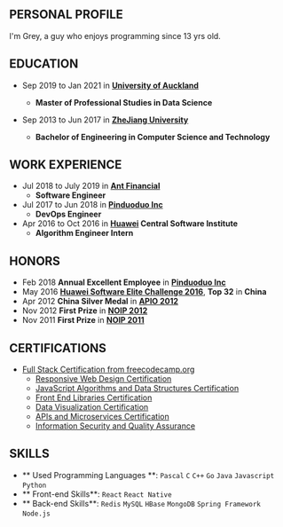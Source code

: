 ## PERSONAL PROFILE

I'm Grey, a guy who enjoys programming since 13 yrs old.

## EDUCATION

* Sep 2019 to Jan 2021 in **[University of Auckland](https://www.auckland.ac.nz/en.html)**
  * **Master of Professional Studies in Data Science**

* Sep 2013 to Jun 2017 in **[ZheJiang University](http://www.zju.edu.cn/)**
  * **Bachelor of Engineering in Computer Science and Technology**

## WORK EXPERIENCE

* Jul 2018 to July 2019 in **[Ant Financial](https://en.wikipedia.org/wiki/Ant_Financial)**
  * **Software Engineer**
* Jul 2017 to Jun 2018 in **[Pinduoduo Inc](https://en.wikipedia.org/wiki/Pinduoduo)**
  * **DevOps Engineer**
* Apr 2016 to Oct 2016 in **[Huawei](https://en.wikipedia.org/wiki/Huawei) Central Software Institute**
  * **Algorithm Engineer Intern**

## HONORS

  * Feb 2018 **Annual Excellent Employee** in **[Pinduoduo Inc](https://en.wikipedia.org/wiki/Pinduoduo)**
  * May 2016 **[Huawei Software Elite Challenge 2016](https://codecraft.huawei.com/)**, **Top 32** in **China**
  * Apr 2012 **China Silver Medal** in **[APIO 2012](http://apio-olympiad.org/)**
  * Nov 2012 **First Prize** in **[NOIP 2012](http://www.noi.cn/)**
  * Nov 2011 **First Prize** in **[NOIP 2011](http://www.noi.cn/)**

## CERTIFICATIONS

  * [Full Stack Certification from freecodecamp.org](https://www.freecodecamp.org/certification/aguang/full-stack)
    * [Responsive Web Design Certification](https://www.freecodecamp.org/certification/aguang/responsive-web-design)
    * [JavaScript Algorithms and Data Structures Certification](https://www.freecodecamp.org/certification/aguang/javascript-algorithms-and-data-structures)
    * [Front End Libraries Certification](https://www.freecodecamp.org/certification/aguang/front-end-libraries)
    * [Data Visualization Certification](https://www.freecodecamp.org/certification/aguang/data-visualization)
    * [APIs and Microservices Certification](https://www.freecodecamp.org/certification/aguang/apis-and-microservices)
    * [Information Security and Quality Assurance](https://www.freecodecamp.org/certification/aguang/information-security-and-quality-assurance)

## SKILLS

  * ** Used Programming Languages **: `Pascal` `C` `C++` `Go` `Java` `Javascript` `Python`
  * ** Front-end Skills**: `React` `React Native`
  * ** Back-end Skills**: `Redis` `MySQL` `HBase` `MongoDB` `Spring Framework` `Node.js`
